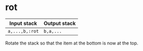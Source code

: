 # rot

| Input stack    | Output stack |
|----------------|--------------|
| `a,...,b,:rot` | `b,a,...`    |

Rotate the stack so that the item at the bottom is now at the top.